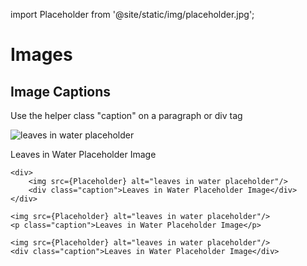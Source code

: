 import Placeholder from '@site/static/img/placeholder.jpg';

# Images

## Image Captions
Use the helper class "caption" on a paragraph or div tag

<div class="column-count--2">
    <div>
        <img src={Placeholder} alt="leaves in water placeholder"/>
        <p class="caption">Leaves in Water Placeholder Image</p>
    </div>

    <div>
        <img src={Placeholder} alt="leaves in water placeholder"/>
        <div class="caption">Leaves in Water Placeholder Image</div>
    </div>
</div>

```
<img src={Placeholder} alt="leaves in water placeholder"/>
<p class="caption">Leaves in Water Placeholder Image</p>

<img src={Placeholder} alt="leaves in water placeholder"/>
<div class="caption">Leaves in Water Placeholder Image</div>
```